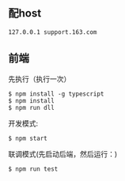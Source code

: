 ## 配host
   
    127.0.0.1 support.163.com

## 前端

先执行（执行一次）

    $ npm install -g typescript
    $ npm install
    $ npm run dll

开发模式:

    $ npm start

联调模式(先启动后端，然后运行：)
 
    $ npm run test